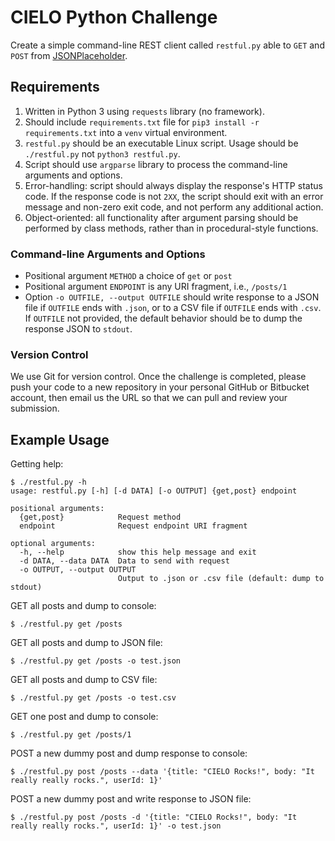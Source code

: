 # CIELO Python Challenge

Create a simple command-line REST client called `restful.py` able to `GET` and `POST` from [JSONPlaceholder](https://jsonplaceholder.typicode.com/).

## Requirements

1. Written in Python 3 using `requests` library (no framework).
2. Should include `requirements.txt` file for `pip3 install -r requirements.txt` into a `venv` virtual environment.
3. `restful.py` should be an executable Linux script. Usage should be `./restful.py` not `python3 restful.py`.
4. Script should use `argparse` library to process the command-line arguments and options.
5. Error-handling: script should always display the response's HTTP status code. If the response code is not `2XX`, the script should exit with an error message and non-zero exit code, and not perform any additional action.
6. Object-oriented: all functionality after argument parsing should be performed by class methods, rather than in procedural-style functions.

### Command-line Arguments and Options

*  Positional argument `METHOD` a choice of `get` or `post`
*  Positional argument `ENDPOINT` is any URI fragment, i.e., `/posts/1`
*  Option `-o OUTFILE, --output OUTFILE` should write response to a JSON file if `OUTFILE` ends with `.json`, or to a CSV file if `OUTFILE` ends with `.csv`. If `OUTFILE` not provided, the default behavior should be to dump the response JSON to `stdout`.

### Version Control

We use Git for version control. Once the challenge is completed, please push your code to a new repository in your personal GitHub or Bitbucket account, then email us the URL so that we can pull and review your submission.

## Example Usage

Getting help:

```
$ ./restful.py -h
usage: restful.py [-h] [-d DATA] [-o OUTPUT] {get,post} endpoint

positional arguments:
  {get,post}            Request method
  endpoint              Request endpoint URI fragment

optional arguments:
  -h, --help            show this help message and exit
  -d DATA, --data DATA  Data to send with request
  -o OUTPUT, --output OUTPUT
						Output to .json or .csv file (default: dump to stdout)
```

GET all posts and dump to console:

```
$ ./restful.py get /posts
```

GET all posts and dump to JSON file:

```
$ ./restful.py get /posts -o test.json
```

GET all posts and dump to CSV file:

```
$ ./restful.py get /posts -o test.csv
```

GET one post and dump to console:

```
$ ./restful.py get /posts/1
```

POST a new dummy post and dump response to console:

```
$ ./restful.py post /posts --data '{title: "CIELO Rocks!", body: "It really really rocks.", userId: 1}'
```

POST a new dummy post and write response to JSON file:

```
$ ./restful.py post /posts -d '{title: "CIELO Rocks!", body: "It really really rocks.", userId: 1}' -o test.json
```
